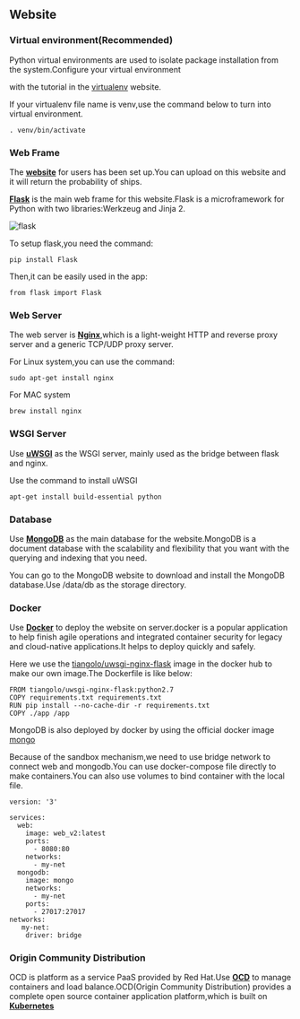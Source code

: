 Website
-

### Virtual environment(Recommended)
Python virtual environments are used to isolate package installation from the system.Configure your virtual environment 

with the tutorial in the [virtualenv](https://virtualenv.pypa.io/en/latest) website. 

If your virtualenv file name is venv,use the command below to turn into virtual environment.
```
. venv/bin/activate
```

### Web Frame
The **[website](http://www.airbusshipdect.online/)** for users has been set up.You can upload on this website and it will 
return the probability of ships.

**[Flask](http://flask.pocoo.org/)** is the main web frame for this website.Flask is a microframework for Python with two libraries:Werkzeug and Jinja 2.

![flask](http://flask.pocoo.org/static/logo/flask.png)

To setup flask,you need the command:
```
pip install Flask
```

Then,it can be easily used in the app:
```
from flask import Flask
```

### Web Server
The web server is **[Nginx](https://www.nginx.com/)**,which is a light-weight HTTP and reverse proxy server and a generic TCP/UDP proxy server.

For Linux system,you can use the command:
```
sudo apt-get install nginx
```
For MAC system
```
brew install nginx
```

### WSGI Server
Use **[uWSGI](https://uwsgi-docs.readthedocs.io/en/latest/#)** as the WSGI server, mainly used as the bridge between flask and nginx. 

Use the command to install uWSGI
```
apt-get install build-essential python
```

### Database
Use **[MongoDB](https://www.mongodb.com/)** as the main database for the website.MongoDB is a document database with the scalability and flexibility that you want with the querying and indexing that you need.

You can go to the MongoDB website to download and install the MongoDB database.Use /data/db as the storage directory.

### Docker
Use **[Docker](https://www.docker.com/)** to deploy the website on server.docker is a popular application to help finish agile operations and integrated container security for legacy and cloud-native applications.It helps to deploy quickly and safely.

Here we use the [tiangolo/uwsgi-nginx-flask](https://hub.docker.com/r/tiangolo/uwsgi-nginx-flask/) image in the docker hub to make our own image.The Dockerfile is like below:
```
FROM tiangolo/uwsgi-nginx-flask:python2.7
COPY requirements.txt requirements.txt 
RUN pip install --no-cache-dir -r requirements.txt
COPY ./app /app
```

MongoDB is also deployed by docker by using the official docker image [mongo](https://hub.docker.com/_/mongo/)

Because of the sandbox mechanism,we need to use bridge network to connect web and mongodb.You can use docker-compose file directly to make containers.You can also use volumes to bind container with the local file.
```
version: '3'

services:
  web:
    image: web_v2:latest
    ports:
      - 8080:80
    networks:
      - my-net
  mongodb:
    image: mongo
    networks:
      - my-net
    ports:
      - 27017:27017
networks:
   my-net:
    driver: bridge   
```

### Origin Community Distribution
OCD is platform as a service PaaS provided by Red Hat.Use **[OCD](https://www.okd.io/)** to manage containers and load balance.OCD(Origin Community Distribution) provides a complete open source container application platform,which is built on **[Kubernetes](https://kubernetes.io/)**

